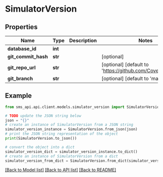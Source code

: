 # SimulatorVersion


## Properties

Name | Type | Description | Notes
------------ | ------------- | ------------- | -------------
**database_id** | **int** |  | 
**git_commit_hash** | **str** |  | [optional] 
**git_repo_url** | **str** |  | [optional] [default to 'https://github.com/CovertLab/vEcoli']
**git_branch** | **str** |  | [optional] [default to 'master']

## Example

```python
from sms_api.api.client.models.simulator_version import SimulatorVersion

# TODO update the JSON string below
json = "{}"
# create an instance of SimulatorVersion from a JSON string
simulator_version_instance = SimulatorVersion.from_json(json)
# print the JSON string representation of the object
print(SimulatorVersion.to_json())

# convert the object into a dict
simulator_version_dict = simulator_version_instance.to_dict()
# create an instance of SimulatorVersion from a dict
simulator_version_from_dict = SimulatorVersion.from_dict(simulator_version_dict)
```
[[Back to Model list]](../README.md#documentation-for-models) [[Back to API list]](../README.md#documentation-for-api-endpoints) [[Back to README]](../README.md)


